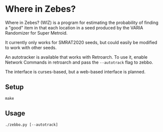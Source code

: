 Where in Zebes?
===============

Where in Zebes? (WIZ) is a program for estimating the probability of
finding a "good" item in that each location in a seed produced by the
VARIA Randomizer for Super Metroid.

It currently only works for SMRAT2020 seeds, but could easily be
modified to work with other seeds.

An autotracker is available that works with Retroarch.  To use it,
enable Network Commands in retroarch and pass the `--autotrack` flag to
zebbo.

The interface is curses-based, but a web-based interface is planned.

Setup
-----

    make

Usage
-----

    ./zebbo.py [--autotrack]
